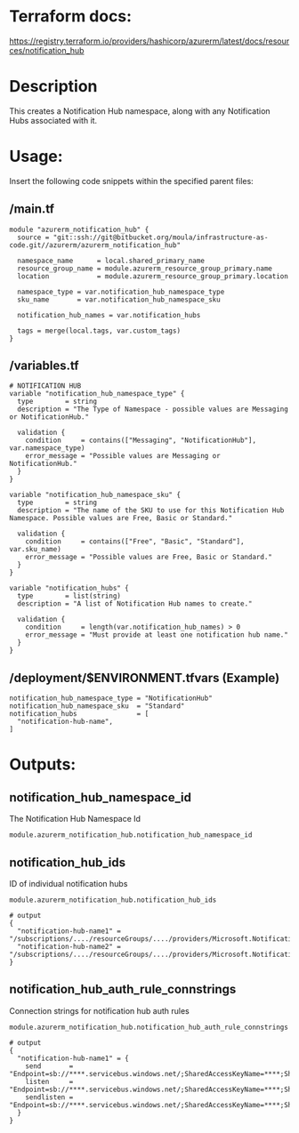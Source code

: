 # Terraform docs:

https://registry.terraform.io/providers/hashicorp/azurerm/latest/docs/resources/notification_hub

# Description
This creates a Notification Hub namespace, along with any Notification Hubs associated with it.

# Usage:
Insert the following code snippets within the specified parent files:

## /main.tf

```t
module "azurerm_notification_hub" {
  source = "git::ssh://git@bitbucket.org/moula/infrastructure-as-code.git//azurerm/azurerm_notification_hub"

  namespace_name      = local.shared_primary_name
  resource_group_name = module.azurerm_resource_group_primary.name
  location            = module.azurerm_resource_group_primary.location

  namespace_type = var.notification_hub_namespace_type
  sku_name       = var.notification_hub_namespace_sku

  notification_hub_names = var.notification_hubs

  tags = merge(local.tags, var.custom_tags)
}
```

## /variables.tf

```t
# NOTIFICATION HUB
variable "notification_hub_namespace_type" {
  type        = string
  description = "The Type of Namespace - possible values are Messaging or NotificationHub."

  validation {
    condition     = contains(["Messaging", "NotificationHub"], var.namespace_type)
    error_message = "Possible values are Messaging or NotificationHub."
  }
}

variable "notification_hub_namespace_sku" {
  type        = string
  description = "The name of the SKU to use for this Notification Hub Namespace. Possible values are Free, Basic or Standard."

  validation {
    condition     = contains(["Free", "Basic", "Standard"], var.sku_name)
    error_message = "Possible values are Free, Basic or Standard."
  }
}

variable "notification_hubs" {
  type        = list(string)
  description = "A list of Notification Hub names to create."

  validation {
    condition     = length(var.notification_hub_names) > 0
    error_message = "Must provide at least one notification hub name."
  }
}
```

## /deployment/$ENVIRONMENT.tfvars  (Example)

```t
notification_hub_namespace_type = "NotificationHub"
notification_hub_namespace_sku  = "Standard"
notification_hubs               = [
  "notification-hub-name",
]
```

# Outputs:

## notification_hub_namespace_id 

The Notification Hub Namespace Id

```
module.azurerm_notification_hub.notification_hub_namespace_id
```

## notification_hub_ids 

ID of individual notification hubs

```
module.azurerm_notification_hub.notification_hub_ids

# output
{
  "notification-hub-name1" = "/subscriptions/..../resourceGroups/..../providers/Microsoft.NotificationHubs/namespaces/..../notificationHubs/....",
  "notification-hub-name2" = "/subscriptions/..../resourceGroups/..../providers/Microsoft.NotificationHubs/namespaces/..../notificationHubs/....",
}
```

## notification_hub_auth_rule_connstrings 

Connection strings for notification hub auth rules

```
module.azurerm_notification_hub.notification_hub_auth_rule_connstrings

# output
{
  "notification-hub-name1" = {
    send       = "Endpoint=sb://****.servicebus.windows.net/;SharedAccessKeyName=****;SharedAccessKey=****",
    listen     = "Endpoint=sb://****.servicebus.windows.net/;SharedAccessKeyName=****;SharedAccessKey=****",
    sendlisten = "Endpoint=sb://****.servicebus.windows.net/;SharedAccessKeyName=****;SharedAccessKey=****",
  }
}
```